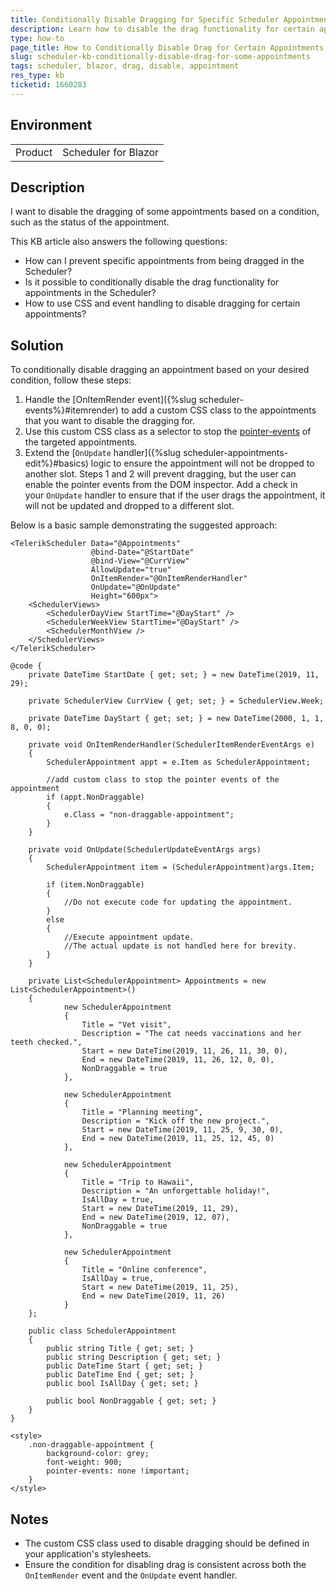 ```yaml
---
title: Conditionally Disable Dragging for Specific Scheduler Appointments
description: Learn how to disable the drag functionality for certain appointments in the Scheduler component based on a condition.
type: how-to
page_title: How to Conditionally Disable Drag for Certain Appointments in Blazor Scheduler
slug: scheduler-kb-conditionally-disable-drag-for-some-appointments
tags: scheduler, blazor, drag, disable, appointment
res_type: kb
ticketid: 1660283
---
```


## Environment

<table>
    <tbody>
        <tr>
            <td>Product</td>
            <td>Scheduler for Blazor</td>
        </tr>
    </tbody>
</table>

## Description

I want to disable the dragging of some appointments based on a condition, such as the status of the appointment. 

This KB article also answers the following questions:
- How can I prevent specific appointments from being dragged in the Scheduler?
- Is it possible to conditionally disable the drag functionality for appointments in the Scheduler?
- How to use CSS and event handling to disable dragging for certain appointments?

## Solution

To conditionally disable dragging an appointment based on your desired condition, follow these steps:

1. Handle the [OnItemRender event]({%slug scheduler-events%}#itemrender) to add a custom CSS class to the appointments that you want to disable the dragging for.
2. Use this custom CSS class as a selector to stop the [pointer-events](https://www.w3schools.com/cssref/css3_pr_pointer-events.php) of the targeted appointments.
3. Extend the [`OnUpdate` handler]({%slug scheduler-appointments-edit%}#basics) logic to ensure the appointment will not be dropped to another slot. Steps 1 and 2 will prevent dragging, but the user can enable the pointer events from the DOM inspector. Add a check in your `OnUpdate` handler to ensure that if the user drags the appointment, it will not be updated and dropped to a different slot.

Below is a basic sample demonstrating the suggested approach:
````CSHTML
<TelerikScheduler Data="@Appointments"
                  @bind-Date="@StartDate"
                  @bind-View="@CurrView"
                  AllowUpdate="true"
                  OnItemRender="@OnItemRenderHandler"
                  OnUpdate="@OnUpdate"
                  Height="600px">
    <SchedulerViews>
        <SchedulerDayView StartTime="@DayStart" />
        <SchedulerWeekView StartTime="@DayStart" />
        <SchedulerMonthView />
    </SchedulerViews>
</TelerikScheduler>

@code {
    private DateTime StartDate { get; set; } = new DateTime(2019, 11, 29);

    private SchedulerView CurrView { get; set; } = SchedulerView.Week;

    private DateTime DayStart { get; set; } = new DateTime(2000, 1, 1, 8, 0, 0);

    private void OnItemRenderHandler(SchedulerItemRenderEventArgs e)
    {
        SchedulerAppointment appt = e.Item as SchedulerAppointment;
        
        //add custom class to stop the pointer events of the appointment
        if (appt.NonDraggable)
        {
            e.Class = "non-draggable-appointment";
        }
    }

    private void OnUpdate(SchedulerUpdateEventArgs args)
    {
        SchedulerAppointment item = (SchedulerAppointment)args.Item;

        if (item.NonDraggable)
        {
            //Do not execute code for updating the appointment.
        }
        else
        {
            //Execute appointment update.
            //The actual update is not handled here for brevity.
        }
    }

    private List<SchedulerAppointment> Appointments = new List<SchedulerAppointment>()
    {
            new SchedulerAppointment
            {
                Title = "Vet visit",
                Description = "The cat needs vaccinations and her teeth checked.",
                Start = new DateTime(2019, 11, 26, 11, 30, 0),
                End = new DateTime(2019, 11, 26, 12, 0, 0),
                NonDraggable = true
            },

            new SchedulerAppointment
            {
                Title = "Planning meeting",
                Description = "Kick off the new project.",
                Start = new DateTime(2019, 11, 25, 9, 30, 0),
                End = new DateTime(2019, 11, 25, 12, 45, 0)
            },

            new SchedulerAppointment
            {
                Title = "Trip to Hawaii",
                Description = "An unforgettable holiday!",
                IsAllDay = true,
                Start = new DateTime(2019, 11, 29),
                End = new DateTime(2019, 12, 07),
                NonDraggable = true
            },

            new SchedulerAppointment
            {
                Title = "Online conference",
                IsAllDay = true,
                Start = new DateTime(2019, 11, 25),
                End = new DateTime(2019, 11, 26)
            }
    };

    public class SchedulerAppointment
    {
        public string Title { get; set; }
        public string Description { get; set; }
        public DateTime Start { get; set; }
        public DateTime End { get; set; }
        public bool IsAllDay { get; set; }

        public bool NonDraggable { get; set; }
    }
}

<style>
    .non-draggable-appointment {
        background-color: grey;
        font-weight: 900;
        pointer-events: none !important;
    }
</style>
````

## Notes

- The custom CSS class used to disable dragging should be defined in your application's stylesheets.
- Ensure the condition for disabling drag is consistent across both the `OnItemRender` event and the `OnUpdate` event handler.
